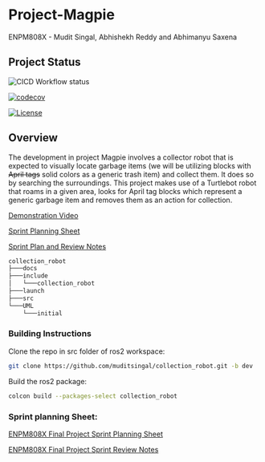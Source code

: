 # Project-Magpie

ENPM808X - Mudit Singal, Abhishekh Reddy and Abhimanyu Saxena

## Project Status

![CICD Workflow status](https://github.com/muditsingal/collection_robot/workflows/run-unit-test-and-upload-codecov.yml/badge.svg)

[![codecov](https://codecov.io/gh/muditsingal/collection_robot/branch/dev2/graph/badge.svg)](https://codecov.io/gh/muditsingal/collection_robot)

[![License](https://img.shields.io/badge/license-MIT-blue.svg)](LICENSE)

## Overview

The development in project Magpie involves a collector robot that is expected to visually locate garbage items (we will be utilizing blocks with ~~April tags~~ solid colors as a generic trash item) and collect them. It does so by searching the surroundings. This project makes use of a Turtlebot robot that roams in a given area, looks for April tag blocks which represent a generic garbage item and removes them as an action for collection.

[Demonstration Video](https://www.youtube.com/watch?v=ugb6bS5b1xc)

[Sprint Planning Sheet](https://docs.google.com/spreadsheets/d/1aB_AL3CoJv4jf_V5iHIeneE0IcUH5RtSz64aUaEVvbM/edit?usp=sharing)

[Sprint Plan and Review Notes](https://docs.google.com/document/d/11TBs6DGolvmfTOMxNTo-zaF9SJSSREofYDMhL7Y_Msg/edit?usp=sharing)

```bash
collection_robot
├───docs
├───include
│   └───collection_robot
├───launch
├───src
└───UML
    └───initial
```

### Building Instructions

Clone the repo in src folder of ros2 workspace:

```bash
git clone https://github.com/muditsingal/collection_robot.git -b dev
```

Build the ros2 package:

```bash
colcon build --packages-select collection_robot
```




### Sprint planning Sheet:

[ENPM808X Final Project Sprint Planning Sheet](https://docs.google.com/spreadsheets/d/1aB_AL3CoJv4jf_V5iHIeneE0IcUH5RtSz64aUaEVvbM/edit?usp=sharing)

[ENPM808X Final Project Sprint Review Notes](https://docs.google.com/document/d/11TBs6DGolvmfTOMxNTo-zaF9SJSSREofYDMhL7Y_Msg/edit?usp=sharing)


